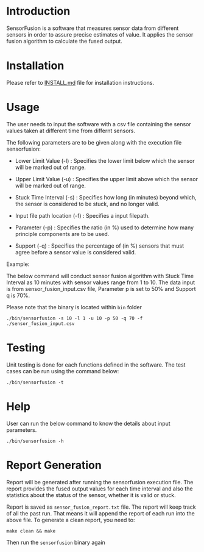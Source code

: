 # Introduction

SensorFusion is a software that measures sensor data from different sensors in order to assure precise estimates of value. It applies the sensor fusion algorithm to calculate the fused output.

# Installation

Please refer to [INSTALL.md](https://github.com/karthikdilliraj/sensorfusion/blob/dev/INSTALL.md) file for installation instructions.

# Usage

The user needs to input the software with a csv file containing the sensor values taken at different time from differnt sensors.

The following parameters are to be given along with the execution file sensorfusion:

- Lower Limit Value (-l) : Specifies the lower limit below which the sensor will be marked out of range.

- Upper Limit Value (-u) : Specifies the upper limit above which the sensor will be marked out of range.

- Stuck Time Interval (-s) : Specifies how long (in minutes) beyond which, the sensor is considered to be stuck, and no longer valid.

- Input file path location (-f) : Specifies a input filepath.

- Parameter (-p) : Specifies the ratio (in %) used to determine how many principle components are to be used.

- Support (-q) : Specifies the percentage of (in %) sensors that must agree before a sensor value is considered valid.

Example:

The below command will conduct sensor fusion algorithm with Stuck Time Interval as 10 minutes with sensor values range from 1 to 10. The data input is from sensor_fusion_input.csv file, Parameter p is set to 50% and Support q is 70%.

Please note that the binary is located within `bin` folder

```
./bin/sensorfusion -s 10 -l 1 -u 10 -p 50 -q 70 -f ./sensor_fusion_input.csv
```

# Testing

Unit testing is done for each functions defined in the software. The test cases can be run using the command below:

```
./bin/sensorfusion -t
```

# Help

User can run the below command to know the details about input parameters.

```
./bin/sensorfusion -h
```

# Report Generation

Report will be generated after running the sensorfusion execution file. The report provides the fused output values for each time interval and also the statistics about the status of the sensor, whether it is valid or stuck.

Report is saved as `sensor_fusion_report.txt` file. The report will keep track of all the past run. That means it will append the report of each run into the above file. To generate a clean report, you need to:

```
make clean && make
```

Then run the `sensorfusion` binary again
